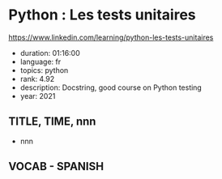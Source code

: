 # Python : Les tests unitaires

https://www.linkedin.com/learning/python-les-tests-unitaires

- duration: 01:16:00
- language: fr
- topics: python
- rank: 4.92
- description: Docstring, good course on Python testing
- year: 2021

## TITLE, TIME, nnn

- nnn

## VOCAB - SPANISH

```
```
